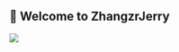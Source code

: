 ## 🙋 Welcome to ZhangzrJerry

<img  src="https://github-profile-trophy.vercel.app/?username=ZhangzrJerry&theme=gruvbox&row=1&column=7&no-frame=true&no-bg=true" /><br>
